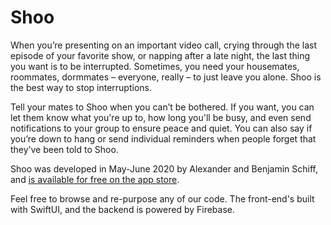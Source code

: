 # Shoo
When you’re presenting on an important video call, crying through the last episode of your favorite show, or napping after a late night, the last thing you want is to be interrupted. Sometimes, you need your housemates, roommates, dormmates – everyone, really – to just leave you alone. Shoo is the best way to stop interruptions.

Tell your mates to Shoo when you can’t be bothered. If you want, you can let them know what you're up to, how long you'll be busy, and even send notifications to your group to ensure peace and quiet. You can also say if you’re down to hang or send individual reminders when people forget that they’ve been told to Shoo.

Shoo was developed in May-June 2020 by Alexander and Benjamin Schiff, and [is available for free on the app store](https://apps.apple.com/app/id1515029874 "App Store").

Feel free to browse and re-purpose any of our code. The front-end's built with SwiftUI, and the backend is powered by Firebase.
